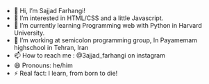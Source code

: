 - 👋 Hi, I’m Sajjad Farhangi!
- 👀 I’m interested in HTML/CSS and a little Javascript.
- 🌱 I’m currently learning Programming web with Python in Harvard University.
- 💞️ I’m working at semicolon programming group, In Payamemam highschool in Tehran, Iran 
- 📫 How to reach me : @3ajjad_farhangi on instagram
- 😄 Pronouns: he/him
- ⚡ Real fact: I learn, from born to die!

<!---
Sajjad-Frhngi/Sajjad-Frhngi is a ✨ special ✨ repository because its `README.md` (this file) appears on your GitHub profile.
You can click the Preview link to take a look at your changes.
--->

